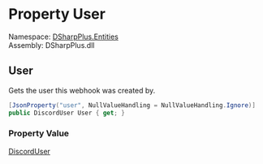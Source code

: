 # Property User

Namespace: [DSharpPlus.Entities](DSharpPlus.Entities.md)  
Assembly: DSharpPlus.dll

## <a id="DSharpPlus_Entities_DiscordWebhook_User"></a>User

Gets the user this webhook was created by.

```csharp
[JsonProperty("user", NullValueHandling = NullValueHandling.Ignore)]
public DiscordUser User { get; }
```

### Property Value

[DiscordUser](DSharpPlus.Entities.DiscordUser.md)


